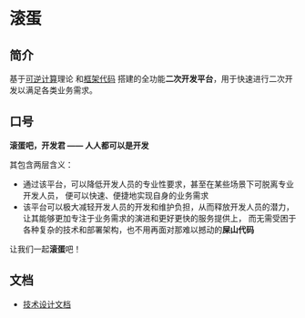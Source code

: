 滚蛋
======================

## 简介

基于[可逆计算](https://zhuanlan.zhihu.com/p/64004026)理论
和[框架代码](https://github.com/entropy-cloud/nop-entropy)
搭建的全功能**二次开发平台**，用于快速进行二次开发以满足各类业务需求。

## 口号

**滚蛋吧，开发君 —— 人人都可以是开发**

其包含两层含义：
- 通过该平台，可以降低开发人员的专业性要求，甚至在某些场景下可脱离专业开发人员，
  便可以快速、便捷地实现自身的业务需求
- 该平台可以极大减轻开发人员的开发和维护负担，从而释放开发人员的潜力，
  让其能够更加专注于业务需求的演进和更好更快的服务提供上，
  而无需受困于各种复杂的技术和部署架构，也不用再面对那难以撼动的**屎山代码**

让我们一起**滚蛋**吧！

## 文档

- [技术设计文档](./docs/100-design.md)
